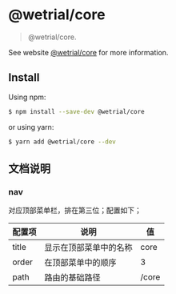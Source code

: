 # @wetrial/core

> @wetrial/core.

See website [@wetrial/core](https://github.com/rimsila/core) for more information.

## Install

Using npm:

```bash
$ npm install --save-dev @wetrial/core
```

or using yarn:

```bash
$ yarn add @wetrial/core --dev
```

## 文档说明

### nav

对应顶部菜单栏，排在第三位；配置如下；

| 配置项 | 说明                   | 值    |
| ------ | ---------------------- | ----- |
| title  | 显示在顶部菜单中的名称 | core  |
| order  | 在顶部菜单中的顺序     | 3     |
| path   | 路由的基础路径         | /core |
